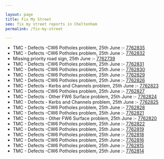 ```yaml
---

layout: page
title: Fix My Street
seo: fix my street reports in Cheltenham
permalink: /fix-my-street

---
```


<!-- fix_marker starts -->

- TMC - Defects -CW6 Potholes  problem, 25th June :- [7762835](https://www.fixmystreet.com/report/7762835)
- TMC - Defects -CW6 Potholes  problem, 25th June :- [7762832](https://www.fixmystreet.com/report/7762832)
- Missing priority road sign, 25th June :- [7762739](https://www.fixmystreet.com/report/7762739)
- TMC - Defects -CW6 Potholes  problem, 25th June :- [7762831](https://www.fixmystreet.com/report/7762831)
- TMC - Defects -CW6 Potholes  problem, 25th June :- [7762830](https://www.fixmystreet.com/report/7762830)
- TMC - Defects -CW6 Potholes  problem, 25th June :- [7762829](https://www.fixmystreet.com/report/7762829)
- TMC - Defects -CW6 Potholes  problem, 25th June :- [7762826](https://www.fixmystreet.com/report/7762826)
- TMC - Defects - Kerbs and Channels problem, 25th June :- [7762823](https://www.fixmystreet.com/report/7762823)
- TMC - Defects -CW6 Potholes  problem, 25th June :- [7762827](https://www.fixmystreet.com/report/7762827)
- TMC - Defects - Other FW6  Surface problem, 25th June :- [7762824](https://www.fixmystreet.com/report/7762824)
- TMC - Defects - Kerbs and Channels problem, 25th June :- [7762825](https://www.fixmystreet.com/report/7762825)
- TMC - Defects -CW6 Potholes  problem, 25th June :- [7762828](https://www.fixmystreet.com/report/7762828)
- TMC - Defects -CW6 Potholes  problem, 25th June :- [7762821](https://www.fixmystreet.com/report/7762821)
- TMC - Defects - Other FW6  Surface problem, 25th June :- [7762820](https://www.fixmystreet.com/report/7762820)
- TMC - Defects -CW6 Potholes  problem, 25th June :- [7762822](https://www.fixmystreet.com/report/7762822)
- TMC - Defects -CW6 Potholes  problem, 25th June :- [7762819](https://www.fixmystreet.com/report/7762819)
- TMC - Defects -CW6 Potholes  problem, 25th June :- [7762818](https://www.fixmystreet.com/report/7762818)
- TMC - Defects -CW6 Potholes  problem, 25th June :- [7762816](https://www.fixmystreet.com/report/7762816)
- TMC - Defects -CW6 Potholes  problem, 25th June :- [7762815](https://www.fixmystreet.com/report/7762815)
- TMC - Defects -CW6 Potholes  problem, 25th June :- [7762814](https://www.fixmystreet.com/report/7762814)

<!-- fix_marker ends -->